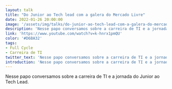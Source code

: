 ```yaml
---
layout: talk
title: "Do Junior ao Tech lead com a galera do Mercado Livre"
date: 2022-01-26 20:00:00
image: '/assets/img/talks/do-junior-ao-tech-lead-com-a-galera-do-mercado-livre.jpeg'
description: 'Nesse papo conversamos sobre a carreira de TI e a jornada do Junior ao Tech Lead.'
link: 'https://www.youtube.com/watch?v=k-hnrx1pmQU'
color: '#D6BA32'
tags:
- Full Cycle
- Carreira de TI
twitter_text: 'Nesse papo conversamos sobre a carreira de TI e a jornada do Junior ao Tech Lead.'
introduction: 'Nesse papo conversamos sobre a carreira de TI e a jornada do Junior ao Tech Lead.'
---
```


Nesse papo conversamos sobre a carreira de TI e a jornada do Junior ao Tech Lead.